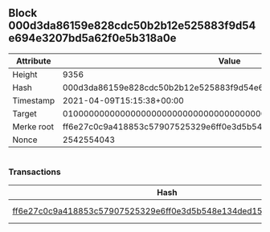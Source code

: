 ## Block 000d3da86159e828cdc50b2b12e525883f9d54e694e3207bd5a62f0e5b318a0e

Attribute | Value
--- | ---
Height | 9356
Hash | 000d3da86159e828cdc50b2b12e525883f9d54e694e3207bd5a62f0e5b318a0e
Timestamp | 2021-04-09T15:15:38+00:00
Target | 0100000000000000000000000000000000000000000000000000000000000000
Merke root | ff6e27c0c9a418853c57907525329e6ff0e3d5b548e134ded153150c18aff35f
Nonce | 2542554043

```

```

### Transactions

Hash | Amount
--- | ---
[ff6e27c0c9a418853c57907525329e6ff0e3d5b548e134ded153150c18aff35f](ff6e27c0c9a418853c57907525329e6ff0e3d5b548e134ded153150c18aff35f.md) | 10.00000000 SKEPTI 
